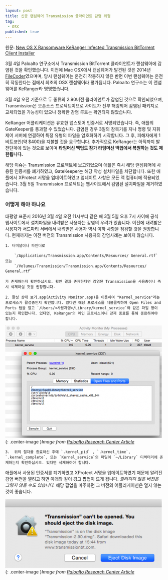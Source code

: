 ```yaml
---
layout: post
title: 신종 랜섬웨어 Transmission 클라이언트 감염 위험
tag:
 - OSX
published: true
---
```

원문: [New OS X Ransomware KeRanger Infected Transmission BitTorrent Client Installer](http://researchcenter.paloaltonetworks.com/2016/03/new-os-x-ransomware-keranger-infected-transmission-bittorrent-client-installer/)

3월 4일 Paloalto 연구소에서 Transmission BitTorrent 클라이언트가 랜섬웨어에 감염된 것을 확인했습니다. 이전에 Mac OSX에서 랜섬웨어가 발견된 것은 2014년 [FileCoder](https://securelist.com/blog/research/66760/unfinished-ransomware-for-macos-x/)였으며며, 당시 랜섬웨어는 온전히 작동하지 않은 반면 이번 랜섬웨어는 온전히 작동한다는 점에서 최초의 OSX 랜섬웨어라 평가됩니다. Paloalto 연구소는 이 랜섬웨어를 KeRanger라 명명했습니다.

3월 4일 오전 기준으로 두 종류의 2.90버전 클라이언트가 감염된 것으로 확인되었으며, Transmission은 오픈소스 프로젝트이므로 사이트가 전부 해킹되어 감염된 패키지로 교체되었을 가능성이 있으나 정확한 감염 루트는 확인되지 않았습니다.

KeRanger 어플리케이션은 유효한 앱스토어 인증서로 서명되었습니다. 즉, 애플의 GateKeeper를 통과할 수 있었습니다. 감염된 경우 3일의 잠복기를 지나 명령 및 지휘 제어 서버에 연결하여 특정 유형의 파일을 암호화하기 시작합니다. 그 후, 피해자에게 1 비트코인(약 $400)을 지불할 것을 요구합니다. 추가적으로 KeRanger는 아직까지 발전단계에 있는 것으로 보이며 **타임머신 백업도 잠가 타임머신 백업에서 복원하는 것도 제한됩니다.**

해당 이슈는 Transmission 프로젝트에 보고되었으며 애플은 즉시 해당 랜섬웨어에 사용된 인증서를 폐기하였고, GateKeeper는 해당 악성 설치파일을 차단합니다. 또한 애플에서 XProtect 서명을 업데이트하였고 업데이트 사항은 모든 맥 컴퓨터에 적용되었습니다. 3월 5일 Transmission 프로젝트는 웹사이트에서 감염된 설치파일을 제거하였습니다.

### 어떻게 해야 하나요

태평양 표준시 2016년 3월 4일 오전 11시부터 같은 해 3월 5일 오후 7시 사이에 공식 웹사이트에서 설치파일을 내려받은 사용자는 감염의 우려가 있습니다. 이전에 내려받은 사용자가 서드파티 서버에서 내려받은 사용자 역시 이하 사항을 점검할 것을 권장합니다. 현재까지는 이전 버전의 Transmission 사용자의 감염사례는 보이지 않습니다.

    1. 터미널이나 파인더로

        `/Applications/Transmission.app/Contents/Resources/ General.rtf` 또는
        `/Volumes/Transmission/Transmission.app/Contents/Resources/ General.rtf` 

    가 존재하는지 확인하십시오. 확인 결과 존재한다면 감염된 Transmission을 사용중이니 즉시 삭제하실 것을 권장합니다.

    2. 활성 상태 보기.app(Activity Monitor.app)을 이용하여 "Kernel_service"라는 프로세스가 활성중인지 확인합니다. 있다면 해당 프로세스를 더블클릭하여 Open Files and Ports 탭을 열고 `/Users/<사용자명>/Library/kernel_service`와 같은 파일 명이 있는지 확인합니다. 있다면, KeRanger의 메인 프로세스이니 강제 종료를 통해 종료하여야 합니다.

![](/images/2016-03-07/activity_monitor.png){: .center-image }*Image from [Paloalto Research Center Article](http://researchcenter.paloaltonetworks.com/2016/03/new-os-x-ransomware-keranger-infected-transmission-bittorrent-client-installer/)*

    3.  위의 절차를 종료하신 후에 `.kernel_pid` , `.kernel_time`, `.kernel_complete`, 또는 `Kernel_service`의 파일이 `~/Library` 디렉터리에 존재하는지 확인하십시오. 있다면 삭제하여야 합니다.

애플에서 사용된 인증서를 폐기하였고 XProtect 서명을 업데이트하였기 때문에 알려진 감염 버전을 열려고 하면 아래와 같이 경고 팝업이 뜨게 됩니다. *알려지지 않은 버전은 그렇지 않을 수도 있습니다.* 해당 팝업을 마주하면 그 버전의 어플리케이션은 열지 않는 것이 좋습니다.

![](/images/2016-03-07/warning_dialog.png){: .center-image }*Image from [Paloalto Research Center Article](http://researchcenter.paloaltonetworks.com/2016/03/new-os-x-ransomware-keranger-infected-transmission-bittorrent-client-installer/)*